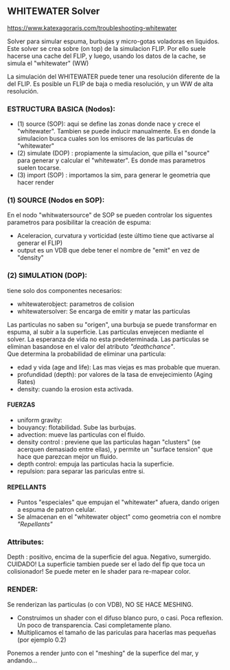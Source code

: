 ## WHITEWATER Solver  

https://www.katexagoraris.com/troubleshooting-whitewater   

Solver para simular espuma, burbujas y micro-gotas voladoras en liquidos.
Este solver se crea sobre (on top) de la simulacion FLIP. Por ello suele hacerse una cache del FLIP, y luego, usando los datos de la cache, se simula el "whitewater" (WW)    

La simulación del WHITEWATER puede tener una resolución diferente de la del FLIP. Es posible un FLIP de baja o media resolución, y un WW de alta resolución.

### ESTRUCTURA BASICA (Nodos):   

- (1) source (SOP): aqui se define las zonas donde nace y crece el "whitewater". Tambien se puede inducir manualmente.  Es en donde la simulacion busca cuales son los emisores de las particulas de "whitewater" 
- (2) simulate (DOP) : propiamente la simulacion, que pilla el "source" para generar y calcular el "whitewater". Es donde mas parametros suelen tocarse. 
- (3) import (SOP) : importamos la sim, para generar le geometria que hacer render   

### (1) SOURCE (Nodos en SOP):   

En el nodo "whitwatersource" de SOP se pueden controlar los siguentes parametros para posibilitar la creación de espuma:   
- Aceleracion, curvatura y vorticidad (este último tiene que activarse al generar el FLIP)
- output es un VDB que debe tener el nombre de "emit" en vez de "density"   

### (2) SIMULATION (DOP):   

tiene solo dos componentes necesarios:   
- whitewaterobject: parametros de colision
- whitewatersolver: Se encarga de emitir y matar las particulas   

Las particulas no saben su "origen", una burbuja se puede transformar en espuma, al subir a la superficie.
Las particulas envejecen mediante el solver. La esperanza de vida no esta predeterminada. Las particulas se eliminan basandose en el valor del atributo *"deathchance"*.    
Que determina la probabilidad de eliminar una particula:   
- edad y vida (age and life): Las mas viejas es mas probable que mueran.
- profundidad (depth): por valores de la tasa de envejecimiento (Aging Rates)
- density: cuando la erosion esta activada.

#### FUERZAS   
- uniform gravity:
- bouyancy: flotabilidad. Sube las burbujas.
- advection: mueve las particulas con el fluido.
- density control : previene que las particulas hagan "clusters" (se acerquen demasiado entre ellas), y permite un "surface tension" que hace que parezcan mejor un fluido.
- depth control: empuja las particulas hacia la superficie. 
- repulsion: para separar las pariculas  entre si.

#### REPELLANTS    
- Puntos "especiales" que empujan el "whitewater" afuera, dando origen a espuma de patron celular.    
- Se almacenan en el "whitewater object" como geometria con el nombre *"Repellants"*

### Attributes:   

Depth : positivo, encima de la superficie del agua. Negativo, sumergido. CUIDADO! La superficie tambien puede ser el lado del fip que toca un colisionador! Se puede meter en le shader para re-mapear color.

### RENDER:   

Se renderizan las particulas (o con VDB), NO SE HACE MESHING.    
- Construimos un shader con el difuso blanco puro, o casi. Poca reflexion. Un poco de transparencia. Casi completamente plano.   
- Multiplicamos el tamaño de las pariculas para hacerlas mas pequeñas (por ejemplo 0.2)   
   
Ponemos a render junto con el "meshing" de la superfice del mar, y andando...   
